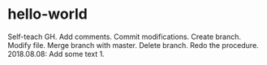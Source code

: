 # hello-world
Self-teach GH.
Add comments. Commit modifications.
Create branch. Modify file. Merge branch with master. 
Delete branch.
Redo the procedure.
2018.08.08: Add some text 1.
